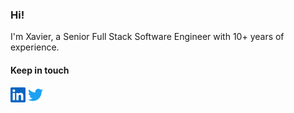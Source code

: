 ### Hi!

I'm Xavier, a Senior Full Stack Software Engineer with 10+ years of experience.

#### Keep in touch

[<img src="assets/linkedin.svg" width="24" />](https://www.linkedin.com/in/xavierballoy/?locale=en_US)
[<img src="assets/twitter.svg" width="24" />](https://www.twitter.com/xballoy)
